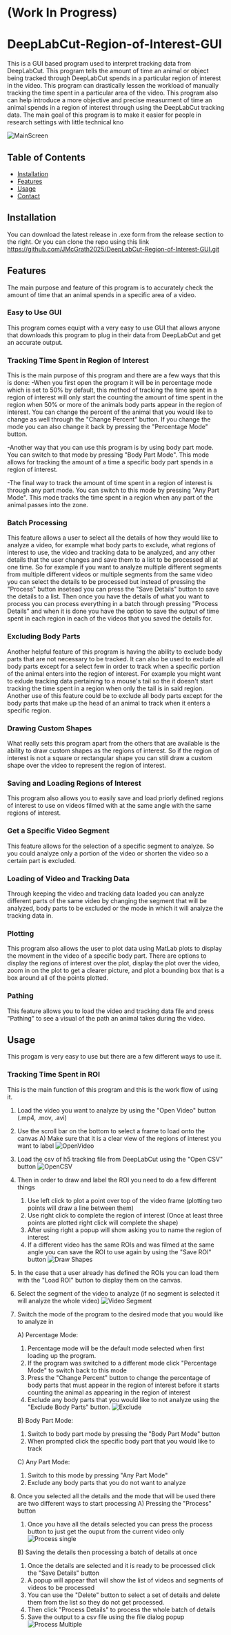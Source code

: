 # (Work In Progress)


# DeepLabCut-Region-of-Interest-GUI

This is a GUI based program used to interpret tracking data from DeepLabCut. This program tells the amount of time an animal or object being tracked through DeepLabCut spends in a particular region of interest in the video. This program can drastically lessen the workload of manually tracking the time spent in a particular area of the video. This program also can help introduce a more objective and precise measurment of time an animal spends in a region of interest through using the DeepLabCut tracking data. The main goal of this program is to make it easier for people in research settings with little technical kno

![MainScreen](https://github.com/user-attachments/assets/0e057749-106e-46db-beea-a4d5a11da6ed)

## Table of Contents
- [Installation](#installation)
- [Features](#features)
- [Usage](#usage)
- [Contact](#contact)

## Installation

You can download the latest release in .exe form from the release section to the right. Or you can clone the repo using this link https://github.com/JMcGrath2025/DeepLabCut-Region-of-Interest-GUI.git

## Features

The main purpose and feature of this program is to accurately check the amount of time that an animal spends in a specific area of a video.

### Easy to Use GUI

This program comes equipt with a very easy to use GUI that allows anyone that downloads this program to plug in their data from DeepLabCut and get an accurate output.

### Tracking Time Spent in Region of Interest

This is the main purpose of this program and there are a few ways that this is done:
-When you first open the program it will be in percentage mode which is set to 50% by default, this method of tracking the time spent in a region of interest will only start the counting the amount of time spent in the region when 50% or more of the animals body parts appear in the region of interest. You can change the percent of the animal that you would like to change as well through the "Change Percent" button. If you change the mode you can also change it back by pressing the "Percentage Mode" button.

-Another way that you can use this program is by using body part mode. You can switch to that mode by pressing "Body Part Mode". This mode allows for tracking the amount of a time a specific body part spends in a region of interest.

-The final way to track the amount of time spent in a region of interest is through any part mode. You can switch to this mode by pressing "Any Part Mode". This mode tracks the time spent in a region when any part of the animal passes into the zone.

### Batch Processing

This feature allows a user to select all the details of how they would like to analyze a video, for example what body parts to exclude, what regions of interest to use, the video and tracking data to be analyzed, and any other details that the user changes and save them to a list to be processed all at one time. So for example if you want to analyze multiple different segments from multiple different videos or multiple segments from the same video you can select the details to be processed but instead of pressing the "Process" button insetead you can press the "Save Details" button to save the details to a list. Then once you have the details of what you want to process you can process everything in a batch through pressing "Process Details" and when it is done you have the option to save the output of time spent in each region in each of the videos that you saved the details for.

### Excluding Body Parts

Another helpful feature of this program is having the ability to exclude body parts that are not necessary to be tracked. It can also be used to exclude all body parts except for a select few in order to track when a specific portion of the animal enters into the region of interest. For example you might want to exlude tracking data pertaining to a mouse's tail so the it doesn't start tracking the time spent in a region when only the tail is in said region. Another use of this feature could be to exclude all body parts except for the body parts that make up the head of an animal to track when it enters a specific region. 

### Drawing Custom Shapes

What really sets this program apart from the others that are available is the ability to draw custom shapes as the regions of interest. So if the region of interest is not a square or rectangular shape you can still draw a custom shape over the video to represent the region of interest. 

### Saving and Loading Regions of Interest

This program also allows you to easily save and load priorly defined regions of interest to use on videos filmed with at the same angle with the same regions of interest. 

### Get a Specific Video Segment

This feature allows for the selection of a specific segment to analyze. So you could analyze only a portion of the video or shorten the video so a certain part is excluded. 

### Loading of Video and Tracking Data

Through keeping the video and tracking data loaded you can analyze different parts of the same video by changing the segment that will be analyzed, body parts to be excluded or the mode in which it will analyze the tracking data in.

### Plotting 

This program also allows the user to plot data using MatLab plots to display the movment in the video of a specific body part. There are options to display the regions of interest over the plot, display the plot over the video, zoom in on the plot to get a clearer picture, and plot a bounding box that is a box around all of the points plotted. 

### Pathing

This feature allows you to load the video and tracking data file and press "Pathing" to see a visual of the path an animal takes during the video. 

## Usage

This progam is very easy to use but there are a few different ways to use it. 

### Tracking Time Spent in ROI

This is the main function of this program and this is the work flow of using it.

1) Load the video you want to analyze by using the "Open Video" button (.mp4, .mov, .avi) 
2) Use the scroll bar on the bottom to select a frame to load onto the canvas
   A) Make sure that it is a clear view of the regions of interest you want to label
   ![OpenVideo](https://github.com/user-attachments/assets/1a95a8f4-31bf-42ab-bdbd-ec5db46b05dd)

3) Load the csv of h5 tracking file from DeepLabCut using the "Open CSV" button
![OpenCSV](https://github.com/user-attachments/assets/19197a77-c271-4fbd-8e31-ae4e67080289)

4) Then in order to draw and label the ROI you need to do a few different things
   1) Use left click to plot a point over top of the video frame (plotting two points will draw a line between them)
   2) Use right click to complete the region of interest (Once at least three points are plotted right click will complete the shape)
   3) After using right a popup will show asking you to name the region of interest
   4) If a different video has the same ROIs and was filmed at the same angle you can save the ROI to use again by using the "Save ROI" button
   ![Draw Shapes](https://github.com/user-attachments/assets/37176c95-da2d-4c94-95ed-98e915cd9f15)

5) In the case that a user already has defined the ROIs you can load them with the "Load ROI" button to display them on the canvas.
6) Select the segment of the video to analyze (if no segment is selected it will analyze the whole video)
![Video Segment](https://github.com/user-attachments/assets/c21a2e0e-54c0-4775-a221-e4a55acabe53)

7) Switch the mode of the program to the desired mode that you would like to analyze in
   
   A) Percentage Mode:
   
     1) Percentage mode will be the default mode selected when first loading up the program.
     2) If the program was switched to a different mode click "Percentage Mode" to switch back to this mode
     3) Press the "Change Percent" button to change the percentage of body parts that must appear in the region of interest before it starts counting the animal as appearing in the region of interest
     4) Exclude any body parts that you would like to not analyze using the "Exclude Body Parts" button.
     ![Exclude](https://github.com/user-attachments/assets/103b7e2a-4eba-440f-bede-ceeb0fe1dbe7)

   B) Body Part Mode:
   
     1) Switch to body part mode by pressing the "Body Part Mode" button
     2) When prompted click the specific body part that you would like to track
        
   C) Any Part Mode:

     1) Switch to this mode by pressing "Any Part Mode"
     2) Exclude any body parts that you do not want to analyze
        
9) Once you selected all the details and the mode that will be used there are two different ways to start processing
   A) Pressing the "Process" button
     1) Once you have all the details selected you can press the process button to just get the ouput from the current video only
     ![Process single](https://github.com/user-attachments/assets/ed594e51-bf9c-4149-bf8b-cb48f67138c5)

   B) Saving the details then processing a batch of details at once
     1) Once the details are selected and it is ready to be processed click the "Save Details" button
     2) A popup will appear that will show the list of videos and segments of videos to be processed
     3) You can use the "Delete" button to select a set of details and delete them from the list so they do not get processed.
     4) Then click "Process Details" to process the whole batch of details
     5) Save the output to a csv file using the file dialog popup
     ![Process Multiple](https://github.com/user-attachments/assets/6fe435f1-881c-48ec-99ce-e7ac8697ac2a)










